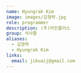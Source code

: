 ```yaml
---
name: Hyungrak Kim
image: images/김형락.jpg
role: programmer
description: (주)라인플러스
group: 석사졸
aliases:
  - 김형락
  - Hyungrak Kim
links:
  email: jikuaij@gmail.com
---
```

